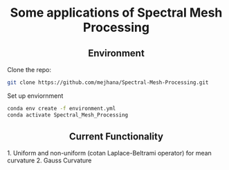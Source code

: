 <h1 align="center">Some applications of Spectral Mesh Processing</h1>

<h2 align="center">Environment</h2>

Clone the repo:
```bash
git clone https://github.com/mejhana/Spectral-Mesh-Processing.git
```

Set up enviornment
```bash
conda env create -f environment.yml
conda activate Spectral_Mesh_Processing
```

<h2 align="center">Current Functionality</h2>
1. Uniform and non-uniform (cotan Laplace-Beltrami operator) for mean curvature
2. Gauss Curvature 



